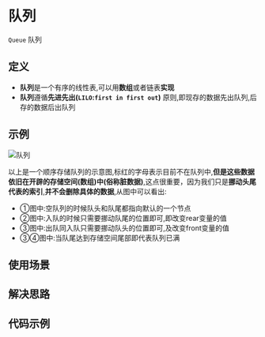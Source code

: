 # 队列

`Queue` 队列

## 定义
- **队列**是一个有序的线性表,可以用**数组**或者链表**实现**
- **队列**遵循**先进先出(`LILO`:`first in first out`)** 原则,即现存的数据先出队列,后存的数据后出队列

## 示例
![队列](~public/queue/1678785960956.jpg)

以上是一个顺序存储队列的示意图,标红的字母表示目前不在队列中,**但是这些数据依旧在开辟的存储空间(数组)中(俗称脏数据)**,这点很重要，因为我们只是**挪动头尾代表的索引**,**并不会删除具体的数据**,从图中可以看出:

- ①图中:空队列的时候队头和队尾都指向默认的一个节点  
- ②图中:入队的时候只需要挪动队尾的位置即可,即改变rear变量的值
- ③图中:出队同入队只需要挪动队头的位置即可,及改变front变量的值
- ③④图中:当队尾达到存储空间尾部即代表队列已满

## 使用场景


## 解决思路


## 代码示例